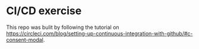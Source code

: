 # CI/CD exercise

This repo was bulit by following the tutorial on https://circleci.com/blog/setting-up-continuous-integration-with-github/#c-consent-modal.
